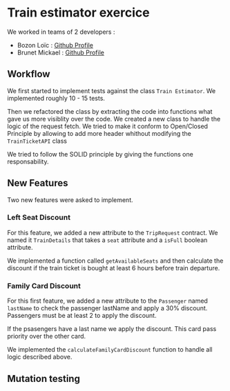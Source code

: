 # Train estimator exercice

We worked in teams of 2 developers : 
- Bozon Loïc : [Github Profile](https://github.com/loicbozon)
- Brunet Mickael : [Github Profile](https://github.com/Mkl3364)

## Workflow 

We first started to implement tests against the class `Train Estimator`. We implemented roughly 10 - 15 tests.

Then we refactored the class by extracting the code into functions what gave us more visiblity over the code.
We created a new class to handle the logic of the request fetch. We tried to make it conform to Open/Closed Principle by allowing to add more header whithout modifying the `TrainTicketAPI` class

We tried to follow the SOLID principle by giving the functions one responsability.

## New Features

Two new features were asked to implement.

### Left Seat Discount

For this feature, we added a new attribute to the `TripRequest` contract. We named it `TrainDetails` that takes a `seat` attribute and a `isFull` boolean attribute.

We implemented a function called `getAvailableSeats` and then calculate the discount if the train ticket is bought at least 6 hours before train departure.

### Family Card Discount

For this first feature, we added a new attribute to the `Passenger` named `lastName` to check the passenger lastName and apply a 30% discount. Passengers must be at least 2 to apply the discount.

If the psasengers have a last name we apply the discount. This card pass priority over the other card.

We implemented the `calculateFamilyCardDiscount` function to handle all logic described above.



## Mutation testing


